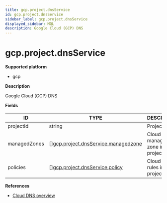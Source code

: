 ```yaml
---
title: gcp.project.dnsService
id: gcp.project.dnsService
sidebar_label: gcp.project.dnsService
displayed_sidebar: MQL
description: Google Cloud (GCP) DNS
---
```


# gcp.project.dnsService

**Supported platform**

- gcp

**Description**

Google Cloud (GCP) DNS

**Fields**

| ID           | TYPE                                                                                  | DESCRIPTION                       |
| ------------ | ------------------------------------------------------------------------------------- | --------------------------------- |
| projectId    | string                                                                                | Project ID                        |
| managedZones | &#91;&#93;[gcp.project.dnsService.managedzone](gcp.project.dnsservice.managedzone.md) | Cloud DNS managed zone in project |
| policies     | &#91;&#93;[gcp.project.dnsService.policy](gcp.project.dnsservice.policy.md)           | Cloud DNS rules in project        |

**References**

- [Cloud DNS overview](https://cloud.google.com/dns/docs/overview/)
